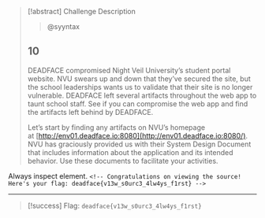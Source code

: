 > [!abstract] Challenge Description
> > @syyntax
> ## 10
> DEADFACE compromised Night Veil University’s student portal website. NVU swears up and down that they’ve secured the site, but the school leaderships wants us to validate that their site is no longer vulnerable. DEADFACE left several artifacts throughout the web app to taunt school staff. See if you can compromise the web app and find the artifacts left behind by DEADFACE.
> 
> Let’s start by finding any artifacts on NVU’s homepage at [http://env01.deadface.io:8080](http://env01.deadface.io:8080/). NVU has graciously provided us with their System Design Document that includes information about the application and its intended behavior. Use these documents to facilitate your activities.

Always inspect element.
`<!-- Congratulations on viewing the source! Here's your flag: deadface{v13w_s0urc3_4lw4ys_f1rst} -->`

---
> [!success] Flag: `deadface{v13w_s0urc3_4lw4ys_f1rst}`
